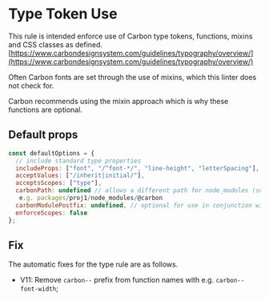 # Type Token Use

This rule is intended enforce use of Carbon type tokens, functions, mixins and
CSS classes as defined.
[https://www.carbondesignsystem.com/guidelines/typography/overview/](https://www.carbondesignsystem.com/guidelines/typography/overview/)

Often Carbon fonts are set through the use of mixins, which this linter does not
check for.

Carbon recommends using the mixin approach which is why these functions are
optional.

## Default props

```js
const defaultOptions = {
  // include standard type properties
  includeProps: ["font", "/^font-*/", "line-height", "letterSpacing"],
  acceptValues: ["/inherit|initial/"],
  acceptsScopes: ["type"],
  carbonPath: undefined // allows a different path for node_modules (supports monorepo with multiple carbon versions),
   e.g. packages/proj1/node_modules/@carbon
  carbonModulePostfix: undefined, // optional for use in conjunction with `carbonPath` to where a Carbon module has been renamed e.g. `-10` with a carbonPath of `node_modules/@carbon` will use `node_modules/@carbon/type-10`
  enforceScopes: false
};
```

## Fix

The automatic fixes for the type rule are as follows.

- V11: Remove `carbon--` prefix from function names with e.g.
  `carbon--font-width`;
